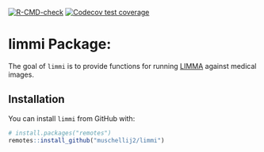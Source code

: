 
<!-- badges: start -->

[![R-CMD-check](https://github.com/muschellij2/limmi/actions/workflows/R-CMD-check.yaml/badge.svg)](https://github.com/muschellij2/limmi/actions/workflows/R-CMD-check.yaml)
[![Codecov test
coverage](https://codecov.io/gh/muschellij2/limmi/graph/badge.svg)](https://app.codecov.io/gh/muschellij2/limmi)
<!-- badges: end -->

<!-- README.md is generated from README.Rmd. Please edit that file -->

# limmi Package:

The goal of `limmi` is to provide functions for running
[LIMMA](https://bioconductor.org/packages/release/bioc/html/limma.html)
against medical images.

## Installation

You can install `limmi` from GitHub with:

``` r
# install.packages("remotes")
remotes::install_github("muschellij2/limmi")
```
